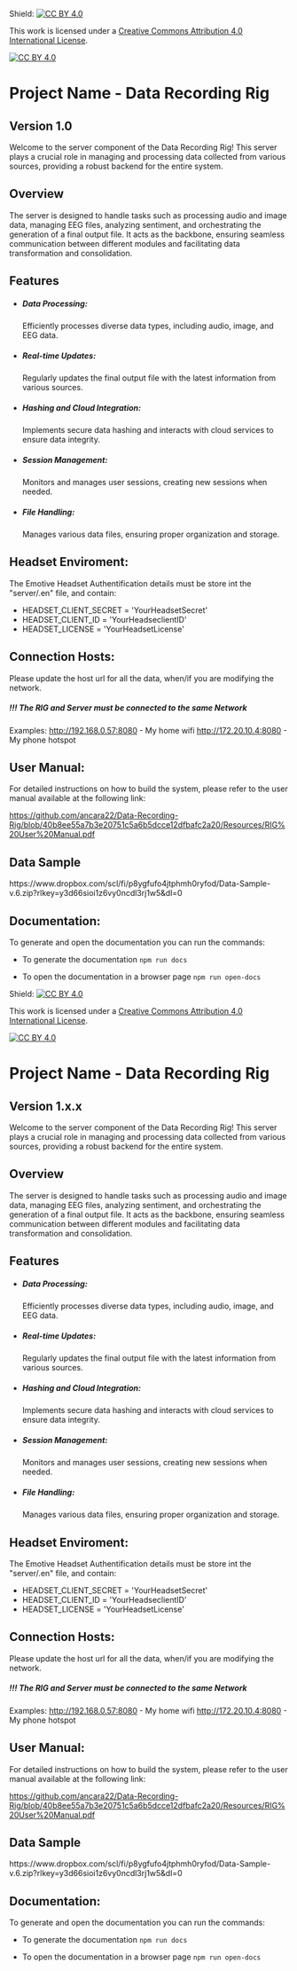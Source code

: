Shield: [![CC BY 4.0][cc-by-shield]][cc-by]

This work is licensed under a
[Creative Commons Attribution 4.0 International License][cc-by].

[![CC BY 4.0][cc-by-image]][cc-by]

[cc-by]: http://creativecommons.org/licenses/by/4.0/
[cc-by-image]: https://i.creativecommons.org/l/by/4.0/88x31.png
[cc-by-shield]: https://img.shields.io/badge/License-CC%20BY%204.0-lightgrey.svg


<h1>Project Name - Data Recording Rig</h1>
<h2>Version 1.0</h2>

Welcome to the server component of the Data Recording Rig! This server plays a crucial role in managing and processing data collected from various sources, providing a robust backend for the entire system.


<h2>Overview</h2>

The server is designed to handle tasks such as processing audio and image data, managing EEG files, analyzing sentiment, and orchestrating the generation of a final output file. It acts as the backbone, ensuring seamless communication between different modules and facilitating data transformation and consolidation.


<h2>Features</h2>

- <h5>Data Processing:</h5> Efficiently processes diverse data types, including audio, image, and EEG data.
- <h5>Real-time Updates:</h5> Regularly updates the final output file with the latest information from various sources.
- <h5>Hashing and Cloud Integration:</h5> Implements secure data hashing and interacts with cloud services to ensure data integrity.
- <h5>Session Management:</h5> Monitors and manages user sessions, creating new sessions when needed.
- <h5>File Handling:</h5> Manages various data files, ensuring proper organization and storage.

<h2>Headset Enviroment: </h2>
The Emotive Headset Authentification details must be store int the "server/.en" file, and contain:

- HEADSET_CLIENT_SECRET = 'YourHeadsetSecret'
- HEADSET_CLIENT_ID = 'YourHeadseclientID'
- HEADSET_LICENSE = 'YourHeadsetLicense'


<h2>Connection Hosts: </h2>
Please update the host url for all the data, when/if you are modifying the network.
<h5>!!! The RIG and Server must be connected to the same Network</h5>

Examples:
http://192.168.0.57:8080 - My home wifi
http://172.20.10.4:8080 - My phone hotspot


<h2>User Manual: </h2>
For detailed instructions on how to build the system, please refer to the user manual available at the following link:

https://github.com/ancara22/Data-Recording-Rig/blob/40b8ee55a7b3e20751c5a6b5dcce12dfbafc2a20/Resources/RIG%20User%20Manual.pdf

<h2>Data Sample</h2>
https://www.dropbox.com/scl/fi/p8ygfufo4jtphmh0ryfod/Data-Sample-v.6.zip?rlkey=y3d66sioi1z6vy0ncdl3rj1w5&dl=0

<h2>Documentation: </h2>
To generate and open the documentation you can run the commands:

- To generate the documentation
``
npm run docs 
``

- To open the documentation in a browser page
``
npm run open-docs  
``


Shield: [![CC BY 4.0][cc-by-shield]][cc-by]

This work is licensed under a
[Creative Commons Attribution 4.0 International License][cc-by].

[![CC BY 4.0][cc-by-image]][cc-by]

[cc-by]: http://creativecommons.org/licenses/by/4.0/
[cc-by-image]: https://i.creativecommons.org/l/by/4.0/88x31.png
[cc-by-shield]: https://img.shields.io/badge/License-CC%20BY%204.0-lightgrey.svg


<h1>Project Name - Data Recording Rig</h1>
<h2>Version 1.x.x</h2>

Welcome to the server component of the Data Recording Rig! This server plays a crucial role in managing and processing data collected from various sources, providing a robust backend for the entire system.


<h2>Overview</h2>

The server is designed to handle tasks such as processing audio and image data, managing EEG files, analyzing sentiment, and orchestrating the generation of a final output file. It acts as the backbone, ensuring seamless communication between different modules and facilitating data transformation and consolidation.


<h2>Features</h2>

- <h5>Data Processing:</h5> Efficiently processes diverse data types, including audio, image, and EEG data.
- <h5>Real-time Updates:</h5> Regularly updates the final output file with the latest information from various sources.
- <h5>Hashing and Cloud Integration:</h5> Implements secure data hashing and interacts with cloud services to ensure data integrity.
- <h5>Session Management:</h5> Monitors and manages user sessions, creating new sessions when needed.
- <h5>File Handling:</h5> Manages various data files, ensuring proper organization and storage.

<h2>Headset Enviroment: </h2>
The Emotive Headset Authentification details must be store int the "server/.en" file, and contain:

- HEADSET_CLIENT_SECRET = 'YourHeadsetSecret'
- HEADSET_CLIENT_ID = 'YourHeadseclientID'
- HEADSET_LICENSE = 'YourHeadsetLicense'


<h2>Connection Hosts: </h2>
Please update the host url for all the data, when/if you are modifying the network.
<h5>!!! The RIG and Server must be connected to the same Network</h5>

Examples:
http://192.168.0.57:8080 - My home wifi
http://172.20.10.4:8080 - My phone hotspot


<h2>User Manual: </h2>
For detailed instructions on how to build the system, please refer to the user manual available at the following link:

https://github.com/ancara22/Data-Recording-Rig/blob/40b8ee55a7b3e20751c5a6b5dcce12dfbafc2a20/Resources/RIG%20User%20Manual.pdf

<h2>Data Sample</h2>
https://www.dropbox.com/scl/fi/p8ygfufo4jtphmh0ryfod/Data-Sample-v.6.zip?rlkey=y3d66sioi1z6vy0ncdl3rj1w5&dl=0

<h2>Documentation: </h2>
To generate and open the documentation you can run the commands:

- To generate the documentation
``
npm run docs 
``

- To open the documentation in a browser page
``
npm run open-docs  
``

